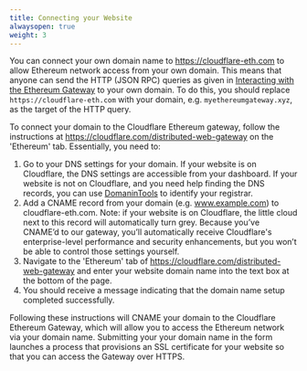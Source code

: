 ```yaml
---
title: Connecting your Website
alwaysopen: true
weight: 3
---
```



You can connect your own domain name to <https://cloudflare-eth.com> to allow
Ethereum network access from your own domain. This means that anyone can send
the HTTP (JSON RPC) queries as given in [Interacting with the Ethereum
Gateway](https://developers.cloudflare.com/distributed-web/ethereum-gateway/interacting-with-the-eth-gateway/)
to your own domain. To do this, you should replace `https://cloudflare-eth.com`
with your domain, e.g. `myethereumgateway.xyz`, as the target of the HTTP
query.

To connect your domain to the Cloudflare Ethereum gateway, follow the instructions
at <https://cloudflare.com/distributed-web-gateway> on the 'Ethereum' tab. Essentially,
you need to:

1. Go to your DNS settings for your domain. If your website is on Cloudflare,
   the DNS settings are accessible from your dashboard. If your website is not
on Cloudflare, and you need help finding the DNS records, you can use
[DomaninTools](https://whois.domaintools.com/) to identify your registrar.
2. Add a CNAME record from your domain (e.g. www.example.com) to
cloudflare-eth.com. Note: if your website is on Cloudflare, the little cloud
next to this record will automatically turn grey. Because you’ve CNAME’d to
our gateway, you’ll automatically receive Cloudflare's enterprise-level
performance and security enhancements, but you won’t be able to control those
settings yourself.
3. Navigate to the 'Ethereum' tab of <https://cloudflare.com/distributed-web-gateway>
and enter your website domain name into the text box at the bottom of the page.
4. You should receive a message indicating that the domain name setup completed
successfully.

Following these instructions will CNAME your domain to the Cloudflare Ethereum
Gateway, which will allow you to access the Ethereum network via your domain
name. Submitting your your domain name in the form launches a process that
provisions an SSL certificate for your website so that you can access the
Gateway over HTTPS.
